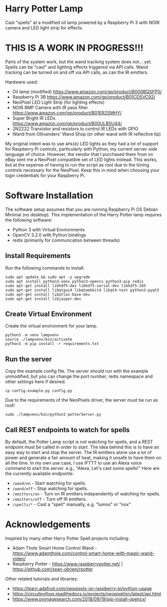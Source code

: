 # Harry Potter Lamp
Cast "spells" at a modified oil lamp powered by a Raspberry Pi 3 with NOIR 
camera and LED light strip for effects.

# THIS IS A WORK IN PROGRESS!!!
Parts of the system work, but the wand tracking system does not... yet.
Spells can be "cast" and lighting effects triggered via API calls.  Wand
tracking can be turned on and off via API calls, as can the IR emitters.

Hardware used:
* Oil lamp (modified) https://www.amazon.com/gp/product/B000BQSFP0/
* Raspberry Pi 3B https://www.amazon.com/gp/product/B01CD5VC92/
* NeoPixel LED Light Strip (for lighting effects)
* NOIR 8MP Camera with IR pass filter https://www.amazon.com/gp/product/B01ER2SMHY/
* Super Bright IR LEDs https://www.amazon.com/gp/product/B00ULB0U44/
* 2N2222 Transistor and resistors to control IR LEDs with GPIO
* Wand from Ollivanders' Wand Shop (or other wand with IR reflective tip)

My original intent was to use `APA102` LED lights as they had a lot of support
for Raspberry Pi controls, particularly with Python, my current server-side
language of choice.  However, the vendor that I purchased them from on eBay
sent me a NeoPixel compatible set of LED lights instead.  This works, but at
the expense of having to run the script as root due to the timing controls
necessary for the NeoPixel.  Keep this in mind when choosing your login
credentials for your Raspberry Pi.

# Software Installation

The software setup assumes that you are running Raspberry Pi OS Debian Minimal
(no desktop).  This implementation of the Harry Potter lamp requires the
following software:

* Python 3 with Virtual Environments
* OpenCV 3.2.0 with Python bindings
* redis (primarily for communcation between threads)

## Install Requirements

Run the following commands to install:

```
sudo apt update && sudo apt -y upgrade
sudo apt install python3-venv python3-opencv python3-pip redis
sudo apt-get install libhdf5-dev libhdf5-serial-dev libhdf5-103
sudo apt-get install libqtgui4 libqtwebkit4 libqt4-test python3-pyqt5
sudo apt-get install libatlas-base-dev
sudo apt-get install libjasper-dev
```

## Create Virtual Environment

Create the virtual environment for your lamp.

```
python3 -m venv lampvenv
source ./lampvenv/bin/activate
python3 -m pip install -r requirements.txt
```

## Run the server
Copy the example config file.  The server should run with the example 
unmodified, but you can change the port number, redis namespace and other
settings here if desired.

```
cp config.example.py config.py
```

Due to the requirements of the NeoPixels driver, the server _must_ be run as 
root!

```
sudo ./lampvenv/bin/python3 potterServer.py
```

## Call REST endpoints to watch for spells
By default, the Potter Lamp script is _not_ watching for spells, and a REST 
endpoint must be called in order to start.  The idea behind this is to have an
easy way to start and stop the server.  The IR emitters alone use a lot of
power and generate a fair amount of heat, making it unsafe to have them on all
the time.  In my own use case, I use IFTTT to use an Alexa voice command to
start the server. e.g., "Alexa, Let's cast some spells!"  Here are the
currently available endpoints:

* `/wand/on` - Start watching for spells.
* `/wand/off` - Stop watching for spells.
* `/emitters/on` - Turn on IR emitters independently of watching for spells.
* `/emitters/off` - Turn off IR emitters.
* `/spells/*` - Cast a "spell" manually, e.g. "lumos" or "nox"


# Acknowledgements
Inspired by many other Harry Potter Spell projects including:

* Adam Thole Smart Home Control Wand - https://www.adamthole.com/control-smart-home-with-magic-wand-video/
* Raspberry Potter - https://www.raspberrypotter.net/ | https://github.com/sean-obrien/rpotter

Other related tutorials and libraries:
* https://learn.adafruit.com/neopixels-on-raspberry-pi/python-usage
* https://circuitpython.readthedocs.io/projects/neopixel/en/latest/api.html
* https://www.pyimagesearch.com/2018/09/19/pip-install-opencv/

